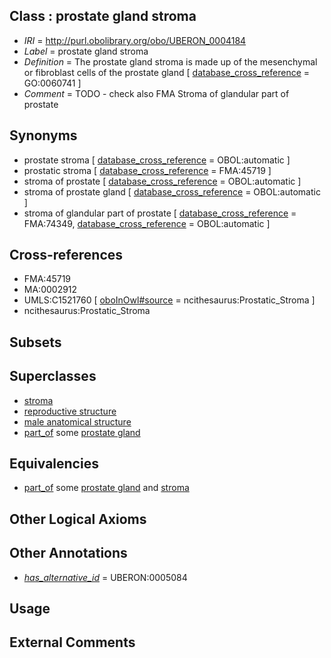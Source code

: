 
## Class : prostate gland stroma

 * *IRI* = http://purl.obolibrary.org/obo/UBERON_0004184
 * *Label* = prostate gland stroma
 * *Definition* = The prostate gland stroma is made up of the mesenchymal or fibroblast cells of the prostate gland [ [database_cross_reference](../../ef/oboInOwl#hasDbXref.md) = GO:0060741 ]
 * *Comment* = TODO - check also FMA Stroma of glandular part of prostate

## Synonyms

 * prostate stroma [ [database_cross_reference](../../ef/oboInOwl#hasDbXref.md) = OBOL:automatic ]
 * prostatic stroma [ [database_cross_reference](../../ef/oboInOwl#hasDbXref.md) = FMA:45719 ]
 * stroma of prostate [ [database_cross_reference](../../ef/oboInOwl#hasDbXref.md) = OBOL:automatic ]
 * stroma of prostate gland [ [database_cross_reference](../../ef/oboInOwl#hasDbXref.md) = OBOL:automatic ]
 * stroma of glandular part of prostate [ [database_cross_reference](../../ef/oboInOwl#hasDbXref.md) = FMA:74349, [database_cross_reference](../../ef/oboInOwl#hasDbXref.md) = OBOL:automatic ]

## Cross-references

 * FMA:45719
 * MA:0002912
 * UMLS:C1521760 [ [oboInOwl#source](../../ce/oboInOwl#source.md) = ncithesaurus:Prostatic_Stroma ]
 * ncithesaurus:Prostatic_Stroma

## Subsets


## Superclasses

 * [stroma](../../UBERON/91/UBERON_0003891.md)
 * [reproductive structure](../../UBERON/56/UBERON_0005156.md)
 * [male anatomical structure](../../UBERON/03/UBERON_0014403.md)
 * [part_of](../../BFO/50/BFO_0000050.md) some [prostate gland](../../UBERON/67/UBERON_0002367.md)

## Equivalencies

 * [part_of](../../BFO/50/BFO_0000050.md) some [prostate gland](../../UBERON/67/UBERON_0002367.md) and [stroma](../../UBERON/91/UBERON_0003891.md)

## Other Logical Axioms


## Other Annotations

 * *[has_alternative_id](../../Id/oboInOwl#hasAlternativeId.md)* = UBERON:0005084

## Usage


## External Comments

